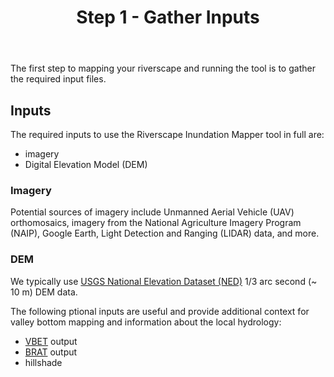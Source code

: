 ﻿---
title: Step 1 - Gather Inputs
weight: 1
---
The first step to mapping your riverscape and running the tool is to gather the required input files.

## Inputs

The required inputs to use the Riverscape Inundation Mapper tool in full are:
- imagery
- Digital Elevation Model (DEM)

### Imagery
Potential sources of imagery include Unmanned Aerial Vehicle (UAV) orthomosaics, imagery from the National Agriculture Imagery Program (NAIP), Google Earth, Light Detection and Ranging (LIDAR) data, and more.
### DEM
We typically use [USGS National Elevation Dataset (NED)](https://viewer.nationalmap.gov/basic/) 1/3 arc second (~ 10 m) DEM data.

The following ptional inputs are useful and provide additional context for valley bottom mapping and information about the local hydrology:
- [VBET](http://rcat.riverscapes.net/Documentation/Version_1.0/VBET.html#toc-valley-bottom-extraction-tool-vbet-) output
- [BRAT](https://brat.riverscapes.net/) output
- hillshade